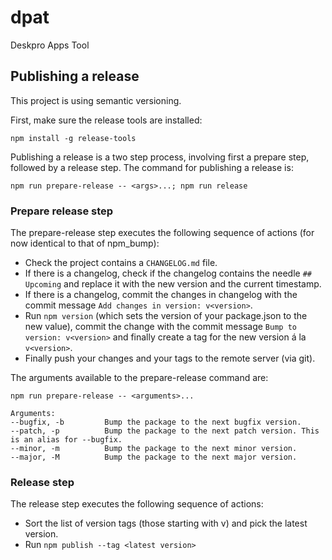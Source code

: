 # dpat
Deskpro Apps Tool

## Publishing a release

This project is using semantic versioning.

First, make sure the release tools are installed: 

    npm install -g release-tools

Publishing a release is a two step process, involving first a prepare step, followed by a release step. The command for publishing a release is:
    
    npm run prepare-release -- <args>...; npm run release
    
### Prepare release step

The prepare-release step executes the following sequence of actions (for now identical to that of npm_bump):   

* Check the project contains a `CHANGELOG.md` file.
* If there is a changelog, check if the changelog contains the needle `## Upcoming` and replace it with the new version and the current timestamp.
* If there is a changelog, commit the changes in changelog with the commit message `Add changes in version: v<version>`.
* Run `npm version` (which sets the version of your package.json to the new value), commit the change with the commit message `Bump to version: v<version>` and finally create a tag for the new version á la `v<version>`.
* Finally push your changes and your tags to the remote server (via git).

The arguments available to the prepare-release command are: 

    npm run prepare-release -- <arguments>...
    
    Arguments:
    --bugfix, -b         Bump the package to the next bugfix version.                                                                          
    --patch, -p          Bump the package to the next patch version. This is an alias for --bugfix.                                            
    --minor, -m          Bump the package to the next minor version.                                                                           
    --major, -M          Bump the package to the next major version.                                                                                 
    
### Release step
  
The release step executes the following sequence of actions:
  
* Sort the list of version tags (those starting with v) and pick the latest version.  
* Run `npm publish --tag <latest version>`  